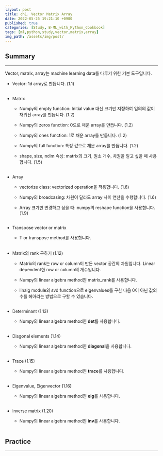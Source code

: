 ```yaml
---
layout: post
title: ch1. Vector Matrix Array
date: 2022-05-25 19:21:10 +0900
published: true
categories: [Study, B-ML_with_Python_Cookbook]
tags: [ml,python,study,vector,matrix,array]
img_path: /assets/img/post/
---
```


## Summary
***

 Vector, matrix, array는 machine learning data를 다루기 위한 기본 도구입니다.

 * Vector: 1d array로 만듭니다. (1.1)
<br><br>

 * Matrix

   * Numpy의 empty function:  Initial value 대신 크기만 지정하여 임의의 값이 채워진 array를 만듭니다. (1.2)

   * Numpy의 zeros function: 0으로 채운 array를 만듭니다. (1.2)

   * Numpy의 ones function: 1로 채운 array를 만듭니다. (1.2)
    
   * Numpy의 full function: 특정 값으로 채운 array를 만듭니다. (1.2)
    
   * shape, size, ndim 속성: matrix의 크기, 원소 개수, 차원을 알고 싶을 때 사용합니다. (1.5)
   <br><br>

 * Array
 
   * vectorize class: vectorized operation을 적용합니다. (1.6)
   
   * Numpy의 broadcasing: 차원이 달라도 array 사이 연산을 수행합니다. (1.6)
   
   * Array 크기만 변경하고 싶을 때: numpy의 reshape function을 사용합니다. (1.9)
   <br><br>

 * Transpose vector or matrix

   * T or transpose method를 사용합니다.
   <br><br>

* Matrix의 rank 구하기 (1.12)

   * Matrix의 rank는 row or column이 만든 vector 공간의 차원입니다. Linear dependent한 row or column의 개수입니다.
   
   * Numpy의 linear algebra method인 matrix_rank를 사용합니다.
   
   * linalg module의 svd function으로 eigenvalues를 구한 다음 0이 아닌 값의 수를 헤아리는 방법으로 구할 수 있습니다.
   <br><br>

* Determinant (1.13)

   * Numpy의 linear algebra method인 **det**를 사용합니다.
   <br><br>

* Diagonal elements (1.14)

   * Numpy의 linear algebra method인 **diagonal**을 사용합니다.
   <br><br>

* Trace (1.15)

   * Numpy의 linear algebra method인 **trace**를 사용합니다.
   <br><br>

* Eigenvalue, Eigenvector (1.16)

   * Numpy의 linear algebra method인 **eig**를 사용합니다.
   <br><br>

* Inverse matrix (1.20)

   * Numpy의 linear algebra method인 **inv**를 사용합니다.
   <br><br>


## Practice
***

 <script src="https://gist.github.com/hubert-bioinformatics/2a93657635ea0300b20c8fcbe30e10a4.js"></script>